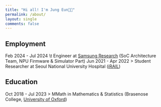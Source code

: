 ```yaml
---
title: "Hi all! I'm Jung Eun👋🏻"
permalink: /about/
layout: single
comments: false
---
```


## Employment
Feb 2024 - Jul 2024 \t Engineer at [Samsung Research](https://research.samsung.com/) (SoC Architecture Team, NPU Firmware & Simulator Part)
Jun 2021 - Apr 2022 > Student Researcher at Seoul National University Hospital ([iRAIL](http://irail.snu.ac.kr/))

## Education
Oct 2018 - Jul 2023 > MMath in Mathematics & Statistics (Brasenose College, [University of Oxford](https://www.ox.ac.uk/))

